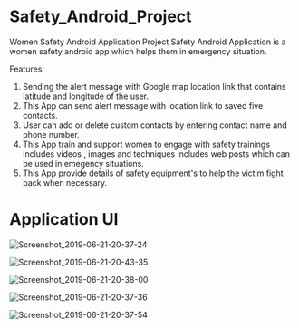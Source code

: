 # Safety_Android_Project
Women Safety Android Application Project
Safety Android Application is a women safety android app which helps them in emergency situation.

Features:
1. Sending the alert message with Google map location link that contains latitude and longitude of the user.
2. This App can send alert message with location link to saved five contacts.
3. User can add or delete custom contacts by entering contact name and phone number.
4. This App train and support women to engage with safety trainings includes videos , images and techniques includes web posts which can be used in emegency situations.
5. This App provide details of safety equipment's to help the victim fight back when necessary.

# Application UI

![Screenshot_2019-06-21-20-37-24](https://user-images.githubusercontent.com/47486836/59933225-a823bc00-9466-11e9-8318-c8d501e24746.png)

![Screenshot_2019-06-21-20-43-35](https://user-images.githubusercontent.com/47486836/59933327-e4efb300-9466-11e9-8786-f82b80755145.png)

![Screenshot_2019-06-21-20-38-00](https://user-images.githubusercontent.com/47486836/59933405-094b8f80-9467-11e9-9de9-1769e768636c.png)

![Screenshot_2019-06-21-20-37-36](https://user-images.githubusercontent.com/47486836/59933406-094b8f80-9467-11e9-9a4f-3da1d4a6e32e.png)

![Screenshot_2019-06-21-20-37-54](https://user-images.githubusercontent.com/47486836/59933408-09e42600-9467-11e9-8ad4-aeb9369c2ba8.png)

